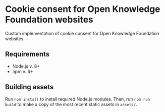 # Cookie consent for Open Knowledge Foundation websites

Custom implementation of cookie consent for Open Knowledge Foundation websites.

## Requirements

- Node.js v. 8+
- npm v. 6+

## Building assets

Run `npm install` to install required Node.js modules. Then, run `npm run build` to make a copy of the most recent static assets in `assets/`.
